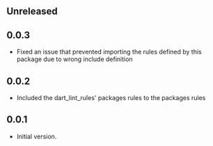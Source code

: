 ## Unreleased


## 0.0.3

- Fixed an issue that prevented importing the rules defined by this package due to wrong
include definition

## 0.0.2

- Included the dart_lint_rules' packages rules to the packages rules

## 0.0.1

- Initial version.
